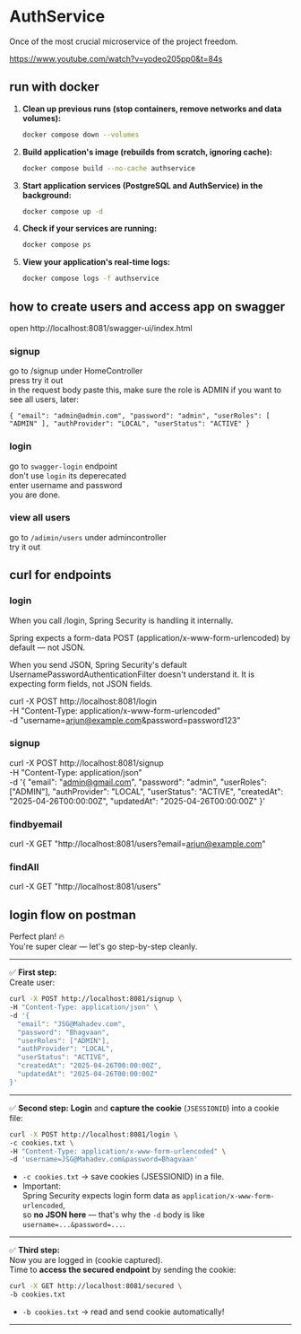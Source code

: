 # AuthService
Once of the most crucial microservice of the project freedom.

https://www.youtube.com/watch?v=yodeo205pp0&t=84s

## run with docker

1.  **Clean up previous runs (stop containers, remove networks and data volumes):**

    ```bash
    docker compose down --volumes
    ```

2.  **Build  application's image (rebuilds from scratch, ignoring cache):**

    ```bash
    docker compose build --no-cache authservice
    ```

3.  **Start application services (PostgreSQL and AuthService) in the background:**

    ```bash
    docker compose up -d
    ```

4.  **Check if your services are running:**

    ```bash
    docker compose ps
    ```

5.  **View your application's real-time logs:**

    ```bash
    docker compose logs -f authservice
    ```

## how to create users and access app on swagger
open
http://localhost:8081/swagger-ui/index.html

### signup
go to /signup under HomeController  
press try it out  
in the request body paste this, make sure the role is ADMIN if you want to see all users, later:

`{
  "email": "admin@admin.com",
  "password": "admin",
  "userRoles": [
    "ADMIN"
  ],
  "authProvider": "LOCAL",
  "userStatus": "ACTIVE"
}`

### login
go to `swagger-login` endpoint  
don't use `login` its deperecated  
enter username and password  
you are done.

### view all users
go to `/adimin/users` under admincontroller  
try it out



## curl for endpoints

### login
When you call /login, Spring Security is handling it internally.

Spring expects a form-data POST (application/x-www-form-urlencoded) by default — not JSON.

When you send JSON, Spring Security's default UsernamePasswordAuthenticationFilter doesn't understand it.
It is expecting form fields, not JSON fields.

curl -X POST http://localhost:8081/login \
-H "Content-Type: application/x-www-form-urlencoded" \
-d "username=arjun@example.com&password=password123"

### signup
curl -X POST http://localhost:8081/signup \
-H "Content-Type: application/json" \
-d '{
"email": "admin@gmail.com",
"password": "admin",
"userRoles": ["ADMIN"],
"authProvider": "LOCAL",
"userStatus": "ACTIVE",
"createdAt": "2025-04-26T00:00:00Z",
"updatedAt": "2025-04-26T00:00:00Z"
}'

### findbyemail
curl -X GET "http://localhost:8081/users?email=arjun@example.com"
### findAll
curl -X GET "http://localhost:8081/users"

## login flow on postman

Perfect plan! 🔥  
You're super clear — let's go step-by-step cleanly.

---

✅ **First step:**   
Create user:
```bash
curl -X POST http://localhost:8081/signup \
-H "Content-Type: application/json" \
-d '{
  "email": "JSG@Mahadev.com",
  "password": "Bhagvaan",
  "userRoles": ["ADMIN"],
  "authProvider": "LOCAL",
  "userStatus": "ACTIVE",
  "createdAt": "2025-04-26T00:00:00Z",
  "updatedAt": "2025-04-26T00:00:00Z"
}'
```


---

✅ **Second step:** 
**Login** and **capture the cookie** (`JSESSIONID`) into a cookie file:

```bash
curl -X POST http://localhost:8081/login \
-c cookies.txt \
-H "Content-Type: application/x-www-form-urlencoded" \
-d 'username=JSG@Mahadev.com&password=Bhagvaan'
```

- `-c cookies.txt` → save cookies (JSESSIONID) in a file.
- Important:  
  Spring Security expects login form data as `application/x-www-form-urlencoded`,  
  so **no JSON here** — that's why the `-d` body is like `username=...&password=...`.

---

✅ **Third step:**  
Now you are logged in (cookie captured).  
Time to **access the secured endpoint** by sending the cookie:

```bash
curl -X GET http://localhost:8081/secured \
-b cookies.txt
```
- `-b cookies.txt` → read and send cookie automatically!

---
